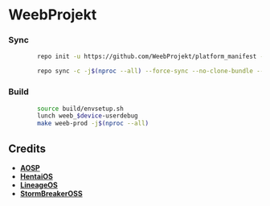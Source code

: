 # WeebProjekt

### Sync ###
```bash
        repo init -u https://github.com/WeebProjekt/platform_manifest -b reborn
```
```bash
        repo sync -c -j$(nproc --all) --force-sync --no-clone-bundle --no-tags
```

### Build ###
```bash
        source build/envsetup.sh
        lunch weeb_$device-userdebug
        make weeb-prod -j$(nproc --all)
```

Credits
-------
 * [**AOSP**](https://android.googlesource.com)
 * [**HentaiOS**](https://github.com/hentaios)
 * [**LineageOS**](https://github.com/LineageOS)
 * [**StormBreakerOSS**](https://github.com/stormbreakeross)
